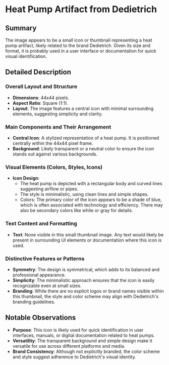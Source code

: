 # Heat Pump Artifact from Dedietrich

## Summary
The image appears to be a small icon or thumbnail representing a heat pump artifact, likely related to the brand Dedietrich. Given its size and format, it is probably used in a user interface or documentation for quick visual identification.

## Detailed Description

### Overall Layout and Structure
- **Dimensions**: 44x44 pixels.
- **Aspect Ratio**: Square (1:1).
- **Layout**: The image features a central icon with minimal surrounding elements, suggesting simplicity and clarity.

### Main Components and Their Arrangement
- **Central Icon**: A stylized representation of a heat pump. It is positioned centrally within the 44x44 pixel frame.
- **Background**: Likely transparent or a neutral color to ensure the icon stands out against various backgrounds.

### Visual Elements (Colors, Styles, Icons)
- **Icon Design**:
  - The heat pump is depicted with a rectangular body and curved lines suggesting airflow or pipes.
  - The style is minimalistic, using clean lines and simple shapes.
  - Colors: The primary color of the icon appears to be a shade of blue, which is often associated with technology and efficiency. There may also be secondary colors like white or gray for details.

### Text Content and Formatting
- **Text**: None visible in this small thumbnail image. Any text would likely be present in surrounding UI elements or documentation where this icon is used.

### Distinctive Features or Patterns
- **Symmetry**: The design is symmetrical, which adds to its balanced and professional appearance.
- **Simplicity**: The minimalistic approach ensures that the icon is easily recognizable even at small sizes.
- **Branding**: While there are no explicit logos or brand names visible within this thumbnail, the style and color scheme may align with Dedietrich's branding guidelines.

## Notable Observations
- **Purpose**: This icon is likely used for quick identification in user interfaces, manuals, or digital documentation related to heat pumps.
- **Versatility**: The transparent background and simple design make it versatile for use across different platforms and media.
- **Brand Consistency**: Although not explicitly branded, the color scheme and style suggest adherence to Dedietrich's visual identity.